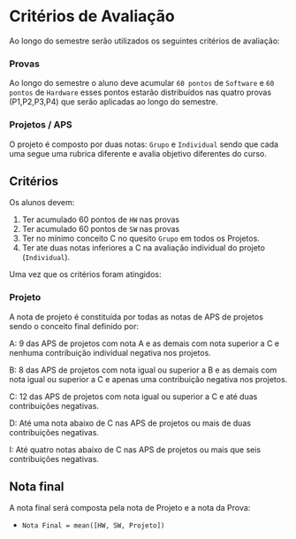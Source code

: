 # Critérios de Avaliação

Ao longo do semestre serão utilizados os seguintes critérios de avaliação:

### Provas

Ao longo do semestre o aluno deve acumular `60 pontos` de `Software` e `60 pontos` de `Hardware` esses pontos estarão distribuídos
nas quatro provas (P1,P2,P3,P4) que serão aplicadas ao longo do semestre. 

### Projetos / APS

O projeto é composto por duas notas: `Grupo` e `Individual` sendo que cada uma segue uma rubrica diferente e avalia objetivo diferentes do curso.

## Critérios

Os alunos devem:

1. Ter acumulado 60 pontos de `HW` nas provas
1. Ter acumulado 60 pontos de `SW` nas provas
1. Ter no mínimo conceito C no quesito `Grupo` em todos os Projetos. 
1. Ter ate duas notas inferiores a C na avaliação individual do projeto (`Individual`).

Uma vez que os critérios foram atingidos: 

### Projeto

A nota de projeto é constituída por todas as notas de APS de projetos sendo o conceito final definido por:

  A: 9 das APS de projetos com nota A e as demais com nota superior a C e nenhuma contribuição individual negativa nos
  projetos.
  
  B: 8 das APS de projetos com nota igual ou superior a B e as demais com nota igual ou superior a C e apenas uma contribuição
  negativa nos projetos.
  
  C: 12 das APS de projetos com nota igual ou superior a C e até duas contribuições negativas.
  
  D: Até uma nota abaixo de C nas APS de projetos ou mais de duas contribuições negativas.
  
  I: Até quatro notas abaixo de C nas APS de projetos ou mais que seis contribuições negativas.

## Nota final

A nota final será composta pela nota de Projeto e a nota da Prova:

- `Nota Final = mean([HW, SW, Projeto])`


